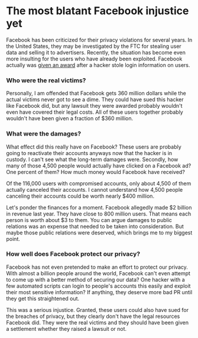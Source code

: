 # The most blatant Facebook injustice yet
<p>Facebook has been criticized for their privacy violations for several years. In the United States, they may be investigated by the FTC for stealing user data and selling it to advertisers. Recently, the situation has become even more insulting for the users who have already been exploited. Facebook actually was <a href="http://nakedsecurity.sophos.com/2011/01/28/facebook-awarded-over-360-million-spammer/">given an award</a> after a hacker stole login information on users.</p>

<h3>Who were the real victims?</h3>
<p>Personally, I am offended that Facebook gets 360 million dollars while the actual victims never got to see a dime. They could have sued this hacker like Facebook did, but any lawsuit they were awarded probably wouldn't even have covered their legal costs. All of these users together probably wouldn't have been given a fraction of $360 million.</p>
<h3>What were the damages?</h3>
<p>What effect did this really have on Facebook? These users are probably going to reactivate their accounts anyways now that the hacker is in custody. I can't see what the long-term damages were.  Secondly, how many of those 4,500 people would actually have clicked on a Facebook ad? One percent of them? How much money would Facebook have received?</p>
<p>Of the 116,000 users with compromised accounts, only about 4,500 of them actually canceled their accounts. I cannot understand how 4,500 people canceling their accounts could be worth nearly $400 million. </p>
<p>Let's ponder the finances for a moment. Facebook allegedly made $2 billion in revenue last year. They have close to 800 million users.  That means each person is worth about $3 to them. You can argue damages to public relations was an expense that needed to be taken into consideration. But maybe those public relations were deserved, which brings me to my biggest point.</p>
<h3>How well does Facebook protect our privacy?</h3>
<p>Facebook has not even pretended to make an effort to protect our privacy. With almost a billion people around the world, Facebook can't even attempt to come up with a better method of securing our data? One hacker with a few automated scripts can login to people's accounts this easily and exploit their most sensitive information? If anything, they deserve more bad PR until they get this straightened out.</p>
<p>This was a serious injustice. Granted, these users could also have sued for the breaches of privacy, but they clearly don't have the legal resources Facebook did. They were the real victims and they should have been given a settlement whether they raised a lawsuit or not.</p>
